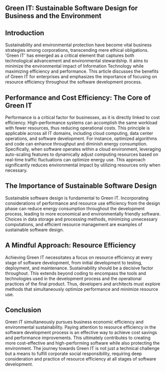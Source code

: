 ## Green IT: Sustainable Software Design for Business and the Environment
## Introduction
Sustainability and environmental protection have become vital business strategies among corporations, transcending mere ethical obligations. 'Green IT' has emerged as a critical element that captures both technological advancement and environmental stewardship. It aims to minimize the environmental impact of Information Technology while maximizing efficiency and performance. This article discusses the benefits of Green IT for enterprises and emphasizes the importance of focusing on resource efficiency throughout the software development process.

## Performance and Cost Efficiency: The Core of Green IT
Performance is a critical factor for businesses, as it is directly linked to cost efficiency. High-performance systems can accomplish the same workload with fewer resources, thus reducing operational costs. This principle is applicable across all IT domains, including cloud computing, data center operations, and software development. For instance, optimized algorithms and code can enhance throughput and diminish energy consumption. Specifically, when software operates within a cloud environment, leveraging auto-scaling features to dynamically adjust computing resources based on real-time traffic fluctuations can optimize energy use. This approach significantly reduces environmental impact by utilizing resources only when necessary.

## The Importance of Sustainable Software Design
Sustainable software design is fundamental to Green IT. Incorporating considerations of performance and resource use efficiency from the design phase can reduce energy consumption throughout the development process, leading to more economical and environmentally friendly software. Choices in data storage and processing methods, minimizing unnecessary computations, and efficient resource management are examples of sustainable software design.

## A Mindful Approach: Resource Efficiency
Achieving Green IT necessitates a focus on resource efficiency at every stage of software development, from initial development to testing, deployment, and maintenance. Sustainability should be a decisive factor throughout. This extends beyond coding to encompass the tools and technologies used in the development process and the operational practices of the final product. Thus, developers and architects must explore methods that simultaneously optimize performance and minimize resource use.

## Conclusion
Green IT simultaneously pursues business economic efficiency and environmental sustainability. Paying attention to resource efficiency in the software development process is an effective way to achieve cost savings and performance improvements. This ultimately contributes to creating more cost-effective and high-performing software while also protecting the environment. The journey towards Green IT is not just a technical challenge but a means to fulfill corporate social responsibility, requiring deep consideration and practice of resource efficiency at all stages of software development.
